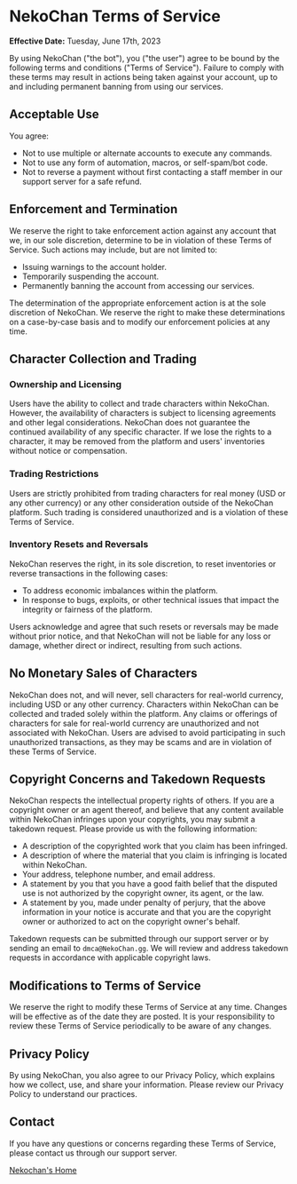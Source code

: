 # NekoChan Terms of Service

**Effective Date:** Tuesday, June 17th, 2023

By using NekoChan ("the bot"), you ("the user") agree to be bound by the following terms and conditions ("Terms of Service"). Failure to comply with these terms may result in actions being taken against your account, up to and including permanent banning from using our services.

## Acceptable Use
You agree:
- Not to use multiple or alternate accounts to execute any commands.
- Not to use any form of automation, macros, or self-spam/bot code.
- Not to reverse a payment without first contacting a staff member in our support server for a safe refund.

## Enforcement and Termination

We reserve the right to take enforcement action against any account that we, in our sole discretion, determine to be in violation of these Terms of Service. Such actions may include, but are not limited to:
- Issuing warnings to the account holder.
- Temporarily suspending the account.
- Permanently banning the account from accessing our services.

The determination of the appropriate enforcement action is at the sole discretion of NekoChan. We reserve the right to make these determinations on a case-by-case basis and to modify our enforcement policies at any time.

## Character Collection and Trading

### Ownership and Licensing

Users have the ability to collect and trade characters within NekoChan. However, the availability of characters is subject to licensing agreements and other legal considerations. NekoChan does not guarantee the continued availability of any specific character. If we lose the rights to a character, it may be removed from the platform and users' inventories without notice or compensation.

### Trading Restrictions

Users are strictly prohibited from trading characters for real money (USD or any other currency) or any other consideration outside of the NekoChan platform. Such trading is considered unauthorized and is a violation of these Terms of Service.

### Inventory Resets and Reversals

NekoChan reserves the right, in its sole discretion, to reset inventories or reverse transactions in the following cases:
- To address economic imbalances within the platform.
- In response to bugs, exploits, or other technical issues that impact the integrity or fairness of the platform.

Users acknowledge and agree that such resets or reversals may be made without prior notice, and that NekoChan will not be liable for any loss or damage, whether direct or indirect, resulting from such actions.

## No Monetary Sales of Characters

NekoChan does not, and will never, sell characters for real-world currency, including USD or any other currency. Characters within NekoChan can be collected and traded solely within the platform. Any claims or offerings of characters for sale for real-world currency are unauthorized and not associated with NekoChan. Users are advised to avoid participating in such unauthorized transactions, as they may be scams and are in violation of these Terms of Service.

## Copyright Concerns and Takedown Requests

NekoChan respects the intellectual property rights of others. If you are a copyright owner or an agent thereof, and believe that any content available within NekoChan infringes upon your copyrights, you may submit a takedown request. Please provide us with the following information:
- A description of the copyrighted work that you claim has been infringed.
- A description of where the material that you claim is infringing is located within NekoChan.
- Your address, telephone number, and email address.
- A statement by you that you have a good faith belief that the disputed use is not authorized by the copyright owner, its agent, or the law.
- A statement by you, made under penalty of perjury, that the above information in your notice is accurate and that you are the copyright owner or authorized to act on the copyright owner's behalf.

Takedown requests can be submitted through our support server or by sending an email to `dmca@NekoChan.gg`. We will review and address takedown requests in accordance with applicable copyright laws.

## Modifications to Terms of Service

We reserve the right to modify these Terms of Service at any time. Changes will be effective as of the date they are posted. It is your responsibility to review these Terms of Service periodically to be aware of any changes.

## Privacy Policy

By using NekoChan, you also agree to our Privacy Policy, which explains how we collect, use, and share your information. Please review our Privacy Policy to understand our practices.

## Contact

If you have any questions or concerns regarding these Terms of Service, please contact us through our support server.

[Nekochan's Home](https://discord.gg/UZ3kMkqfyn)